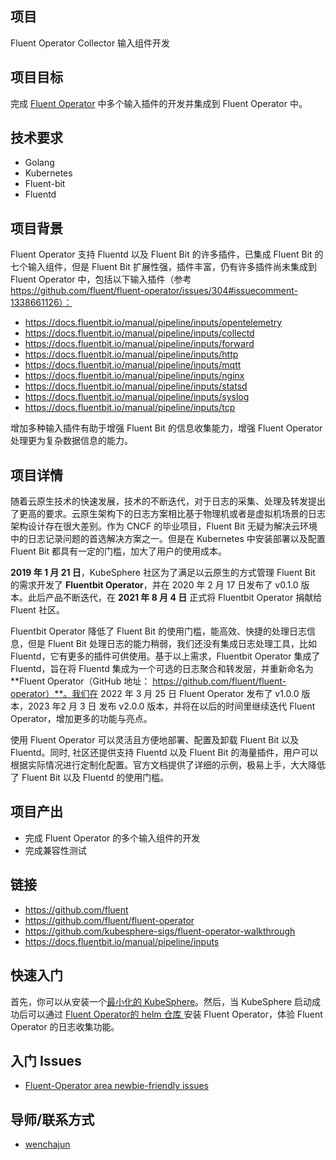 ## 项目

Fluent Operator Collector 输入组件开发

## 项目目标

完成 [Fluent Operator](https://github.com/fluent/fluent-operator) 中多个输入插件的开发并集成到 Fluent Operator 中。

## 技术要求

- Golang
- Kubernetes
- Fluent-bit
- Fluentd

## 项目背景

 Fluent Operator 支持 Fluentd 以及 Fluent Bit 的许多插件，已集成 Fluent Bit 的七个输入组件，但是 Fluent Bit 扩展性强，插件丰富，仍有许多插件尚未集成到 Fluent Operator 中，包括以下输入插件（参考 https://github.com/fluent/fluent-operator/issues/304#issuecomment-1338661126）：

- https://docs.fluentbit.io/manual/pipeline/inputs/opentelemetry
- https://docs.fluentbit.io/manual/pipeline/inputs/collectd
- https://docs.fluentbit.io/manual/pipeline/inputs/forward
- https://docs.fluentbit.io/manual/pipeline/inputs/http
- https://docs.fluentbit.io/manual/pipeline/inputs/mqtt
- https://docs.fluentbit.io/manual/pipeline/inputs/nginx
- https://docs.fluentbit.io/manual/pipeline/inputs/statsd
- https://docs.fluentbit.io/manual/pipeline/inputs/syslog
- https://docs.fluentbit.io/manual/pipeline/inputs/tcp

增加多种输入插件有助于增强 Fluent Bit 的信息收集能力，增强 Fluent Operator 处理更为复杂数据信息的能力。

## 项目详情

随着云原生技术的快速发展，技术的不断迭代，对于日志的采集、处理及转发提出了更高的要求。云原生架构下的日志方案相比基于物理机或者是虚拟机场景的日志架构设计存在很大差别。作为 CNCF 的毕业项目，Fluent Bit 无疑为解决云环境中的日志记录问题的首选解决方案之一。但是在 Kubernetes 中安装部署以及配置 Fluent Bit 都具有一定的门槛，加大了用户的使用成本。

**2019 年 1 月 21 日**，KubeSphere 社区为了满足以云原生的方式管理 Fluent Bit 的需求开发了 **Fluentbit Operator**，并在 2020 年 2 月 17 日发布了 v0.1.0 版本。此后产品不断迭代，在 **2021 年 8 月 4 日** 正式将 Fluentbit Operator 捐献给 Fluent 社区。

Fluentbit Operator 降低了 Fluent Bit 的使用门槛，能高效、快捷的处理日志信息，但是 Fluent Bit 处理日志的能力稍弱，我们还没有集成日志处理工具，比如 Fluentd，它有更多的插件可供使用。基于以上需求，Fluentbit Operator 集成了 Fluentd，旨在将 Fluentd 集成为一个可选的日志聚合和转发层，并重新命名为 **Fluent Operator（GitHub 地址： https://github.com/fluent/fluent-operator）**。我们在 2022 年 3 月 25 日 Fluent Operator 发布了 v1.0.0 版本，2023 年2 月 3 日 发布 v2.0.0 版本，并将在以后的时间里继续迭代 Fluent Operator，增加更多的功能与亮点。

使用 Fluent Operator 可以灵活且方便地部署、配置及卸载 Fluent Bit 以及 Fluentd。同时, 社区还提供支持 Fluentd 以及 Fluent Bit 的海量插件，用户可以根据实际情况进行定制化配置。官方文档提供了详细的示例，极易上手，大大降低了 Fluent Bit 以及 Fluentd 的使用门槛。

## 项目产出

- 完成 Fluent Operator 的多个输入组件的开发 
- 完成兼容性测试

## 链接

- https://github.com/fluent
- https://github.com/fluent/fluent-operator
- https://github.com/kubesphere-sigs/fluent-operator-walkthrough
- https://docs.fluentbit.io/manual/pipeline/inputs

## 快速入门

首先，你可以从安装一个[最小化的 KubeSphere](https://kubesphere.io/docs/quick-start/minimal-kubesphere-on-k8s/)。然后，当 KubeSphere 启动成功后可以通过 [Fluent Operator的 helm 仓库 ](https://github.com/fluent/fluent-operator/tree/master/charts) 安装 Fluent Operator，体验  Fluent Operator 的日志收集功能。

## 入门 Issues

- [Fluent-Operator area newbie-friendly issues](https://github.com/fluent/fluent-operator/issues?q=is%3Aopen+is%3Aissue+label%3A%22good+first+issue%22)

## 导师/联系方式

- [wenchajun](https://github.com/wenchajun)

  
